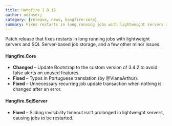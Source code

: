 ```yaml
---
title: Hangfire 1.8.19
author: odinserj
category: [release, news, hangfire-core]
summary: Fixes restarts in long running jobs with lightweight servers and Hangfire.SqlServer, and a few other minor issues.
---
```


Patch release that fixes restarts in long running jobs with lightweight servers and SQL Server-based job storage, and a few other minor issues.

#### Hangfire.Core

* **Changed** – Update Bootstrap to the custom version of 3.4.2 to avoid false alerts on unused features.
* **Fixed** – Typos in Portuguese translation (by @VianaArthur).
* **Fixed** – Unnecessary recurring job update transaction when nothing is changed after an error.

#### Hangfire.SqlServer

* **Fixed** – Sliding invisibility timeout isn't prolonged in lightweight servers, causing jobs to be restarted.
